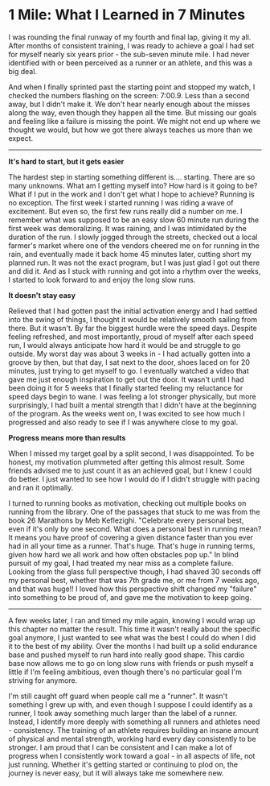 # 1 Mile: What I Learned in 7 Minutes

I was rounding the final runway of my fourth and final lap, giving it my all. After months of consistent training, I was ready to achieve a goal I had set for myself nearly six years prior - the sub-seven minute mile. I had never identified with or been perceived as a runner or an athlete, and this was a big deal.

And when I finally sprinted past the starting point and stopped my watch, I checked the numbers flashing on the screen: 7:00.9. Less than a second away, but I didn't make it. We don't hear nearly enough about the misses along the way, even though they happen all the time. But missing our goals and feeling like a failure is missing the point. We might not end up where we thought we would, but how we got there always teaches us more than we expect.



---



**It's hard to start, but it gets easier**

The hardest step in starting something different is.... starting. There are so many unknowns. What am I getting myself into? How hard is it going to be? What if I put in the work and I don't get what I hope to achieve? Running is no exception. The first week I started running I was riding a wave of excitement. But even so, the first few runs really did a number on me. I remember what was supposed to be an easy slow 60 minute run during the first week was demoralizing. It was raining, and I was intimidated by the duration of the run. I slowly jogged through the streets, checked out a local farmer's market where one of the vendors cheered me on for running in the rain, and eventually made it back home 45 minutes later, cutting short my planned run. It was not the exact program, but I was just glad I got out there and did it. And as I stuck with running and got into a rhythm over the weeks, I started to look forward to and enjoy the long slow runs.


**It doesn't stay easy**

Relieved that I had gotten past the initial activation energy and I had settled into the swing of things, I thought it would be relatively smooth sailing from there. But it wasn't. By far the biggest hurdle were the speed days. Despite feeling refreshed, and most importantly, proud of myself after each speed run, I would always anticipate how hard it would be and struggle to go outside. My worst day was about 3 weeks in - I had actually gotten into a groove by then, but that day, I sat next to the door, shoes laced on for 20 minutes, just trying to get myself to go. I eventually watched a video that gave me just enough inspiration to get out the door. It wasn't until I had been doing it for 5 weeks that I finally started feeling my reluctance for speed days begin to wane. I was feeling a lot stronger physically, but more surprisingly, I had built a mental strength that I didn't have at the beginning of the program. As the weeks went on, I was excited to see how much I progressed and also ready to see if I was anywhere close to my goal.


**Progress means more than results**

When I missed my target goal by a split second, I was disappointed. To be honest, my motivation plummeted after getting this almost result. Some friends advised me to just count it as an achieved goal, but I knew I could do better. I just wanted to see how I would do if I didn't struggle with pacing and ran it optimally.


I turned to running books as motivation, checking out multiple books on running from the library. One of the passages that stuck to me was from the book 26 Marathons by Meb Keflezighi. "Celebrate every personal best, even if it's only by one second. What does a personal best in running mean? It means you have proof of covering a given distance faster than you ever had in all your time as a runner. That's huge. That's huge in running terms, given how hard we all work and how often obstacles pop up." In blind pursuit of my goal, I had treated my near miss as a complete failure. Looking from the glass full perspective though, I had shaved 30 seconds off my personal best, whether that was 7th grade me, or me from 7 weeks ago, and that was huge!! I loved how this perspective shift changed my "failure" into something to be proud of, and gave me the motivation to keep going.



---



A few weeks later, I ran and timed my mile again, knowing I would wrap up this chapter no matter the result. This time it wasn't really about the specific goal anymore, I just wanted to see what was the best I could do when I did it to the best of my ability. Over the months I had built up a solid endurance base and pushed myself to run hard into really good shape. This cardio base now allows me to go on long slow runs with friends or push myself a little if I'm feeling ambitious, even though there's no particular goal I'm striving for anymore.

I'm still caught off guard when people call me a "runner". It wasn't something I grew up with, and even though I suppose I could identify as a runner, I took away something much larger than the label of a runner. Instead, I identify more deeply with something all runners and athletes need - consistency. The training of an athlete requires building an insane amount of physical and mental strength, working hard every day consistently to be stronger. I am proud that I can be consistent and I can make a lot of progress when I consistently work toward a goal - in all aspects of life, not just running. Whether it's getting started or continuing to plod on, the journey is never easy, but it will always take me somewhere new.
